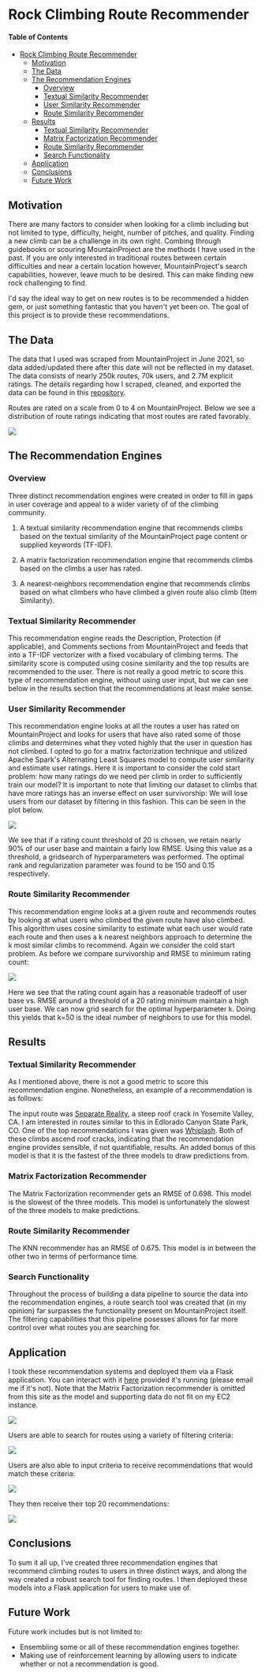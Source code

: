 # Rock Climbing Route Recommender

#### Table of Contents
- [Rock Climbing Route Recommender](#rock-climbing-route-recommender)
  * [Motivation](#motivation)
  * [The Data](#the-data)
  * [The Recommendation Engines](#the-recommendation-engines)
    + [Overview](#overview)
    + [Textual Similarity Recommender](#textual-similarity-recommender)
    + [User Similarity Recommender](#user-similarity-recommender)
    + [Route Similarity Recommender](#route-similarity-recommender)
  * [Results](#results)
    + [Textual Similarity Recommender](#textual-similarity-recommender-1)
    + [Matrix Factorization Recommender](#matrix-factorization-recommender)
    + [Route Similarity Recommender](#route-similarity-recommender-1)
    + [Search Functionality](#search-functionality)
  * [Application](#application)
  * [Conclusions](#conclusions)
  * [Future Work](#future-work)


## Motivation
There are many factors to consider when looking for a climb including but not limited to type, difficulty, height,
number of pitches, and quality. Finding a new climb can be a challenge in its own right. Combing through guidebooks
or scouring MountainProject are the methods I have used in the past. If you are only interested in traditional routes
between certain difficulties and near a certain location however, MountainProject's search capabilities, however, leave
much to be desired. This can make finding new rock challenging to find.

I'd say the ideal way to get on new routes is to be recommended a hidden gem, or just something fantastic that you
haven't yet been on. The goal of this project is to provide these recommendations.

## The Data
The data that I used was scraped from MountainProject in June 2021, so data added/updated there after this date will not
be reflected in my dataset. The data consists of nearly 250k routes, 70k users, and 2.7M explicit ratings. The details
regarding how I scraped, cleaned, and exported the data can be found in this
<a href="https://github.com/zsnyder21/MountainProjectScraper" target="_blank" rel="noopener noreferrer">repository</a>.

Routes are rated on a scale from 0 to 4 on MountainProject. Below we see a distribution of route ratings indicating that
most routes are rated favorably.

<img src="./img/Frequency_of_Ratings.png">

## The Recommendation Engines
### Overview
Three distinct recommendation engines were created in order to fill in gaps in user coverage and appeal to a wider
variety of of the climbing community.

1) A textual similarity recommendation engine that recommends climbs based on the textual similarity of the
   MountainProject page content or supplied keywords (TF-IDF).
   

2) A matrix factorization recommendation engine that recommends climbs based on the climbs a user has rated.


3) A nearest-neighbors recommendation engine that recommends climbs based on what climbers who have climbed a given
   route also climb (Item Similarity).


### Textual Similarity Recommender
This recommendation engine reads the Description, Protection (if applicable), and Comments sections from MountainProject
and feeds that into a TF-IDF vectorizer with a fixed vocabulary of climbing terms. The similarity score is computed
using cosine similarity and the top results are recommended to the user. There is not really a good metric to score this
type of recommendation engine, without using user input, but we can see below in the results section that the
recommendations at least make sense.

### User Similarity Recommender
This recommendation engine looks at all the routes a user has rated on MountainProject and looks for users that have also
rated some of those climbs and determines what they voted highly that the user in question has not climbed. I opted to
go for a matrix factorization technique and utilized Apache Spark's Alternating Least Squares model to compute user
similarity and estimate user ratings. Here it is important to consider the cold start problem: how many ratings do we
need per climb in order to sufficiently train our model? It is important to note that limiting our dataset to climbs
that have more ratings has an inverse effect on user survivorship: We will lose users from our dataset by filtering in
this fashion. This can be seen in the plot below.

<img src="./img/RMSE_Survivorship_ALS.png">

We see that if a rating count threshold of 20 is chosen, we retain nearly 90% of our user base and maintain
a fairly low RMSE. Using this value as a threshold, a gridsearch of hyperparameters was performed. The optimal rank and
regularization parameter was found to be 150 and 0.15 respectively.

### Route Similarity Recommender
This recommendation engine looks at a given route and recommends routes by looking at what users who climbed the given
route have also climbed. This algorithm uses cosine similarity to estimate what each user would rate each route and then
uses a k nearest neighbors approach to determine the k most similar climbs to recommend. Again we consider the cold
start problem. As before we compare survivorship and RMSE to minimum rating count:

<img src="./img/RMSE_Survivorship_KNN.png">

Here we see that the rating count again has a reasonable tradeoff of user base vs. RMSE around a threshold of a 20
rating minimum maintain a high user base. We can now grid search for the optimal hyperparameter k. Doing this yields
that k=50 is the ideal number of neighbors to use for this model.

## Results

### Textual Similarity Recommender
As I mentioned above, there is not a good metric to score this recommendation engine. Nonetheless, an example of a
recommendation is as follows:

The input route was 
<a href="https://www.mountainproject.com/route/105874590/separate-reality" target="_blank" rel="noopener noreferrer">Separate Reality</a>,
a steep roof crack in Yosemite Valley, CA. I am interested in routes similar to this in Edlorado Canyon State Park, CO.
One of the top recommendations I was given was
<a href="https://www.mountainproject.com/route/105751180/whiplash" target="_blank" rel="noopener noreferrer">Whiplash</a>.
Both of these climbs ascend roof cracks, indicating that the recommendation engine provides sensible, if not
quantifiable, results. An added bonus of this model is that it is the fastest of the three models to draw predictions
from.

### Matrix Factorization Recommender
The Matrix Factorization recommender gets an RMSE of 0.698. This model is the slowest of the three models. This model is
unfortunately the slowest of the three models to make predictions.

### Route Similarity Recommender
The KNN recommender has an RMSE of 0.675. This model is in between the other two in terms of performance time.

### Search Functionality
Throughout the process of building a data pipeline to source the data into the recommendation engines, a route search
tool was created that (in my opinion) far surpasses the functionality present on MountainProject itself. The filtering
capabilities that this pipeline posesses allows for far more control over what routes you are searching for.

## Application
I took these recommendation systems and deployed them via a Flask application. You can interact with it
<a href="http://18.217.2.233:8080/" target="_blank" rel="noopener noreferrer">here</a> provided it's running
(please email me if it's not). Note that the Matrix Factorization recommender is omitted from this site as the model and
supporting data do not fit on my EC2 instance.

<img src="./img/Flask_Homepage.PNG">

Users are able to search for routes using a variety of filtering criteria:

<img src="./img/Flask_Search.PNG">

Users are also able to input criteria to receive recommendations that would match these criteria:

<img src="./img/Flask_Textual_Similarity.PNG">

They then receive their top 20 recommendations:

<img src="./img/Flask_Textual_Similarity_Results.PNG">

## Conclusions
To sum it all up, I've created three recommendation engines that recommend climbing routes to users in three distinct ways,
and along the way created a robust search tool for finding routes. I then deployed these models into a Flask application
for users to make use of.

## Future Work
Future work includes but is not limited to:

* Ensembling some or all of these recommendation engines together.
* Making use of reinforcement learning by allowing users to indicate whether or not a recommendation is good.
